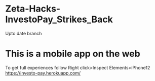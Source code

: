 # Zeta-Hacks-InvestoPay_Strikes_Back

Upto date branch


# This is a mobile app on the web
To get full experiences 
follow
Right click>Inspect Elements>iPhone12
https://investo-pay.herokuapp.com/
